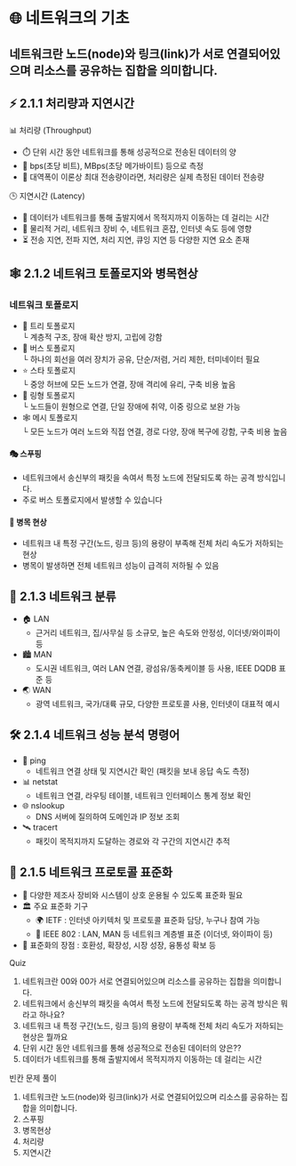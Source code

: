 # 🌐 네트워크의 기초
네트워크란 노드(node)와 링크(link)가 서로 연결되어있으며 리소스를 공유하는 집합을 의미합니다.
--- 

## ⚡ 2.1.1 처리량과 지연시간
📊 처리량 (Throughput)
- ⏱️ 단위 시간 동안 네트워크를 통해 성공적으로 전송된 데이터의 양
- 📏 bps(초당 비트), MBps(초당 메가바이트) 등으로 측정
- 🚦 대역폭이 이론상 최대 전송량이라면, 처리량은 실제 측정된 데이터 전송량

🕒 지연시간 (Latency)

- 🚚 데이터가 네트워크를 통해 출발지에서 목적지까지 이동하는 데 걸리는 시간
- 📏 물리적 거리, 네트워크 장비 수, 네트워크 혼잡, 인터넷 속도 등에 영향
- ⏳ 전송 지연, 전파 지연, 처리 지연, 큐잉 지연 등 다양한 지연 요소 존재

## 🕸️ 2.1.2 네트워크 토폴로지와 병목현상
### 네트워크 토폴로지

- 🚌 트리 토폴로지<br>
 └ 계층적 구조, 장애 확산 방지, 고립에 강함 
- 🚌 버스 토폴로지<br>
  └ 하나의 회선을 여러 장치가 공유, 단순/저렴, 거리 제한, 터미네이터 필요
- ⭐ 스타 토폴로지<br>
  └ 중앙 허브에 모든 노드가 연결, 장애 격리에 유리, 구축 비용 높음
- 🔗 링형 토폴로지<br>
  └ 노드들이 원형으로 연결, 단일 장애에 취약, 이중 링으로 보완 가능
- 🕸️ 메시 토폴로지<br>
  └ 모든 노드가 여러 노드와 직접 연결, 경로 다양, 장애 복구에 강함, 구축 비용 높음

#### 🎭 스푸핑
- 네트워크에서 송신부의 패킷을 속여서 특정 노드에 전달되도록 하는 공격 방식입니다.
- 주로 버스 토폴로지에서 발생할 수 있습니다
#### 🛑 병목 현상
- 네트워크 내 특정 구간(노드, 링크 등)의 용량이 부족해 전체 처리 속도가 저하되는 현상
- 병목이 발생하면 전체 네트워크 성능이 급격히 저하될 수 있음
## 🏢 2.1.3 네트워크 분류
- 🏠 LAN
  - 근거리 네트워크, 집/사무실 등 소규모, 높은 속도와 안정성, 이더넷/와이파이 등
- 🏙️ MAN
  - 도시권 네트워크, 여러 LAN 연결, 광섬유/동축케이블 등 사용, IEEE DQDB 표준 등
- 🌏 WAN
  - 광역 네트워크, 국가/대륙 규모, 다양한 프로토콜 사용, 인터넷이 대표적 예시
## 🛠️ 2.1.4 네트워크 성능 분석 명령어
- 🏓 ping
  - 네트워크 연결 상태 및 지연시간 확인 (패킷을 보내 응답 속도 측정)
- 📊 netstat
  - 네트워크 연결, 라우팅 테이블, 네트워크 인터페이스 통계 정보 확인
- 🌐 nslookup
  - DNS 서버에 질의하여 도메인과 IP 정보 조회
- 🛰️ tracert
  - 패킷이 목적지까지 도달하는 경로와 각 구간의 지연시간 추적
## 📑 2.1.5 네트워크 프로토콜 표준화
- 🤝 다양한 제조사 장비와 시스템이 상호 운용될 수 있도록 표준화 필요
- 🏛️ 주요 표준화 기구
  - 🌍 IETF : 인터넷 아키텍처 및 프로토콜 표준화 담당, 누구나 참여 가능
  - 📡 IEEE 802 : LAN, MAN 등 네트워크 계층별 표준 (이더넷, 와이파이 등)
- 🌟 표준화의 장점 : 호환성, 확장성, 시장 성장, 융통성 확보 등

Quiz
1. 네트워크란 00와 00가 서로 연결되어있으며 리소스를 공유하는 집합을 의미합니다.
2. 네트워크에서 송신부의 패킷을 속여서 특정 노드에 전달되도록 하는 공격 방식은 뭐라고 하나요?
3. 네트워크 내 특정 구간(노드, 링크 등)의 용량이 부족해 전체 처리 속도가 저하되는 현상은 뭘까요
4. 단위 시간 동안 네트워크를 통해 성공적으로 전송된 데이터의 양은??
5. 데이터가 네트워크를 통해 출발지에서 목적지까지 이동하는 데 걸리는 시간


빈칸 문제 풀이
1. 네트워크란 노드(node)와 링크(link)가 서로 연결되어있으며 리소스를 공유하는 집합을 의미합니다.
2. 스푸핑
3. 병목현상
4. 처리량
5. 지연시간
